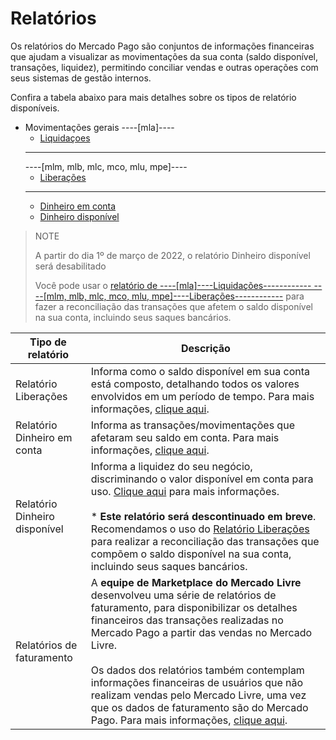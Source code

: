 # Relatórios

Os relatórios do Mercado Pago são conjuntos de informações financeiras que ajudam a visualizar as movimentações da sua conta (saldo disponível, transações, liquidez), permitindo conciliar vendas e outras operações com seus sistemas de gestão internos.

Confira a tabela abaixo para mais detalhes sobre os tipos de relatório disponíveis.

* Movimentações gerais
    ----[mla]----
    + [Liquidaçoes](/developers/pt/docs/checkout-api/additional-content/reports/released-money)
    ------------
    ----[mlm, mlb, mlc, mco, mlu, mpe]----
    + [Liberações](/developers/pt/docs/checkout-api/additional-content/reports/released-money)
    ------------
    + [Dinheiro em conta](/developers/pt/docs/checkout-api/additional-content/reports/account-money/introduction)
    + [Dinheiro disponível](/developers/pt/docs/checkout-api/additional-content/reports/available-money/introduction)

> NOTE
>
> A partir do dia 1º de março de 2022, o relatório Dinheiro disponível será desabilitado
>
> Você pode usar o [relatório de ----[mla]----Liquidações------------ ----[mlm, mlb, mlc, mco, mlu, mpe]----Liberações------------](/developers/pt/docs/checkout-api/additional-content/reports/released-money) para fazer a reconciliação das transações que afetem o saldo disponível na sua conta, incluindo seus saques bancários.


| Tipo de relatório | Descrição |
|---|---|
| Relatório Liberações | Informa como o saldo disponível em sua conta está composto, detalhando todos os valores envolvidos em um período de tempo. Para mais informações, [clique aqui](/developers/pt/docs/checkout-api/additional-content/reports/released-money). |
| Relatório Dinheiro em conta | Informa as transações/movimentações que afetaram seu saldo em conta. Para mais informações, [clique aqui](/developers/pt/docs/checkout-api/additional-content/reports/account-money/introduction). |
| Relatório Dinheiro disponível | Informa a liquidez do seu negócio, discriminando o valor disponível em conta para uso. [Clique aqui](/developers/pt/docs/checkout-api/additional-content/reports/available-money/introduction) para mais informações. <br><br>* **Este relatório será descontinuado em breve**. Recomendamos o uso do [Relatório Liberações](/developers/pt/docs/checkout-api/additional-content/reports/released-money) para realizar a reconciliação das transações que compõem o saldo disponível na sua conta, incluindo seus saques bancários.|
| Relatórios de faturamento | A **equipe de Marketplace do Mercado Livre** desenvolveu uma série de relatórios de faturamento, para disponibilizar os detalhes financeiros das transações realizadas no Mercado Pago a partir das vendas no Mercado Livre. <br><br>Os dados dos relatórios também contemplam informações financeiras de usuários que não realizam vendas pelo Mercado Livre, uma vez que os dados de faturamento são do Mercado Pago. Para mais informações, [clique aqui](https://developers.mercadolivre.com.br/pt_br/relatorios-de-faturamento#Resumen).|

